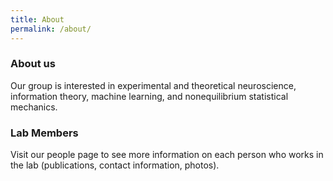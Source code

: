 ```yaml
---
title: About
permalink: /about/
---
```


### About us

Our group is interested in experimental and theoretical neuroscience, information theory, machine learning, and nonequilibrium statistical mechanics.

### Lab Members

Visit our people page to see more information on each person who works in the lab (publications, contact information, photos).
